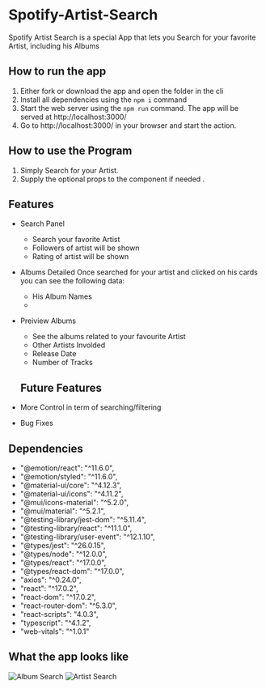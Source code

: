 # Spotify-Artist-Search

Spotify Artist Search is a special App that lets you Search for your favorite Artist, including his Albums

## How to run the app

1. Either fork or download the app and open the folder in the cli
2. Install all dependencies using the `npm i` command
3. Start the web server using the `npm run` command. The app will be served at http://localhost:3000/
4. Go to http://localhost:3000/ in your browser and start the action.

## How to use the Program

1. Simply Search for your Artist.
2. Supply the optional props to the component if needed .

## Features

- Search Panel
  - Search your favorite Artist
  - Followers of artist will be shown
  - Rating of artist will be shown
- Albums Detailed Once searched for your artist and clicked on his cards you can see the following data:
  - His Album Names
  -
- Preiview Albums

  - See the albums related to your favourite Artist
  - Other Artists Involded
  - Release Date
  - Number of Tracks

  ## Future Features

- More Control in term of searching/filtering
- Bug Fixes

## Dependencies

- "@emotion/react": "^11.6.0",
- "@emotion/styled": "^11.6.0",
- "@material-ui/core": "^4.12.3",
- "@material-ui/icons": "^4.11.2",
- "@mui/icons-material": "^5.2.0",
- "@mui/material": "^5.2.1",
- "@testing-library/jest-dom": "^5.11.4",
- "@testing-library/react": "^11.1.0",
- "@testing-library/user-event": "^12.1.10",
- "@types/jest": "^26.0.15",
- "@types/node": "^12.0.0",
- "@types/react": "^17.0.0",
- "@types/react-dom": "^17.0.0",
- "axios": "^0.24.0",
- "react": "^17.0.2",
- "react-dom": "^17.0.2",
- "react-router-dom": "^5.3.0",
- "react-scripts": "4.0.3",
- "typescript": "^4.1.2",
- "web-vitals": "^1.0.1"

## What the app looks like

![Album Search](https://github.com/elliehachemjob/react-customer-support/blob/master/screenshots/Admin.PNG)
![Artist Search](https://github.com/elliehachemjob/react-customer-support/blob/master/screenshots/Client.PNG)

